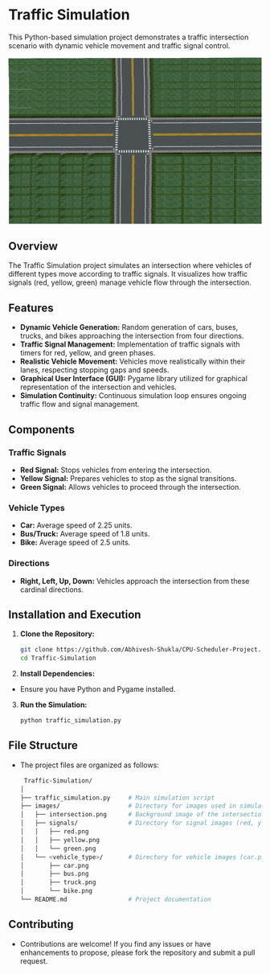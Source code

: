 # Traffic Simulation

This Python-based simulation project demonstrates a traffic intersection scenario with dynamic vehicle movement and traffic signal control.

![Traffic Simulation](images/intersection/intersection.png)

## Overview

The Traffic Simulation project simulates an intersection where vehicles of different types move according to traffic signals. It visualizes how traffic signals (red, yellow, green) manage vehicle flow through the intersection.

## Features

- **Dynamic Vehicle Generation:** Random generation of cars, buses, trucks, and bikes approaching the intersection from four directions.
- **Traffic Signal Management:** Implementation of traffic signals with timers for red, yellow, and green phases.
- **Realistic Vehicle Movement:** Vehicles move realistically within their lanes, respecting stopping gaps and speeds.
- **Graphical User Interface (GUI):** Pygame library utilized for graphical representation of the intersection and vehicles.
- **Simulation Continuity:** Continuous simulation loop ensures ongoing traffic flow and signal management.

## Components

### Traffic Signals

- **Red Signal:** Stops vehicles from entering the intersection.
- **Yellow Signal:** Prepares vehicles to stop as the signal transitions.
- **Green Signal:** Allows vehicles to proceed through the intersection.

### Vehicle Types

- **Car:** Average speed of 2.25 units.
- **Bus/Truck:** Average speed of 1.8 units.
- **Bike:** Average speed of 2.5 units.

### Directions

- **Right, Left, Up, Down:** Vehicles approach the intersection from these cardinal directions.

## Installation and Execution

1. **Clone the Repository:**
   ```bash
   git clone https://github.com/Abhivesh-Shukla/CPU-Scheduler-Project.git
   cd Traffic-Simulation
   
2. **Install Dependencies:**  
- Ensure you have Python and Pygame installed.
  
3. **Run the Simulation:**
   ```bash
   python traffic_simulation.py

## File Structure
- The project files are organized as follows:
  ```bash
   Traffic-Simulation/
  │
  ├── traffic_simulation.py     # Main simulation script
  ├── images/                   # Directory for images used in simulation
  │   ├── intersection.png      # Background image of the intersection
  │   ├── signals/              # Directory for signal images (red, yellow, green)
  │   │   ├── red.png
  │   │   ├── yellow.png
  │   │   └── green.png
  │   └── <vehicle_type>/       # Directory for vehicle images (car.png, bus.png, etc.)
  │       ├── car.png
  │       ├── bus.png
  │       ├── truck.png
  │       └── bike.png
  └── README.md                 # Project documentation

## Contributing
- Contributions are welcome! If you find any issues or have enhancements to propose, please fork the repository and submit a pull request. 
